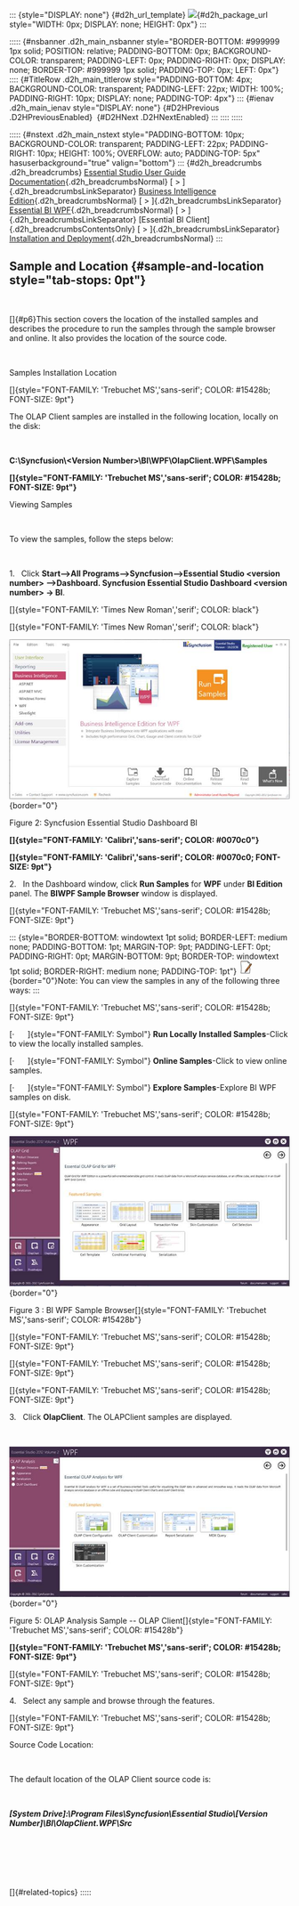 ::: {style="DISPLAY: none"}
[](ms-xhelp:///?Id=d2h_url_template){#d2h_url_template} ![](!package_url!){#d2h_package_url style="WIDTH: 0px; DISPLAY: none; HEIGHT: 0px"}
:::

::::: {#nsbanner .d2h_main_nsbanner style="BORDER-BOTTOM: #999999 1px solid; POSITION: relative; PADDING-BOTTOM: 0px; BACKGROUND-COLOR: transparent; PADDING-LEFT: 0px; PADDING-RIGHT: 0px; DISPLAY: none; BORDER-TOP: #999999 1px solid; PADDING-TOP: 0px; LEFT: 0px"}
:::: {#TitleRow .d2h_main_titlerow style="PADDING-BOTTOM: 4px; BACKGROUND-COLOR: transparent; PADDING-LEFT: 22px; WIDTH: 100%; PADDING-RIGHT: 10px; DISPLAY: none; PADDING-TOP: 4px"}
::: {#ienav .d2h_main_ienav style="DISPLAY: none"}
[](ms-xhelp:///?Id=6ad0f311-bcd9-491b-b27f-6e250fb3156b){#D2HPrevious .D2HPreviousEnabled}  [](ms-xhelp:///?Id=1478e4cb-7646-4003-9ad3-c519bf7038a9){#D2HNext .D2HNextEnabled}
:::
::::
:::::

::::: {#nstext .d2h_main_nstext style="PADDING-BOTTOM: 10px; BACKGROUND-COLOR: transparent; PADDING-LEFT: 22px; PADDING-RIGHT: 10px; HEIGHT: 100%; OVERFLOW: auto; PADDING-TOP: 5px" hasuserbackground="true" valign="bottom"}
::: {#d2h_breadcrumbs .d2h_breadcrumbs}
[Essential Studio User Guide Documentation](ms-xhelp:///?Id=12457748-09e3-4d74-a240-8e049cedf030){.d2h_breadcrumbsNormal} [ \> ]{.d2h_breadcrumbsLinkSeparator} [Business Intelligence Edition](ms-xhelp:///?Id=fdf33dd8-62b2-47b9-ad7b-fc50e590bca5){.d2h_breadcrumbsNormal} [ \> ]{.d2h_breadcrumbsLinkSeparator} [Essential BI WPF](ms-xhelp:///?Id=41e3d586-d922-4a01-8272-679fe4ae7343){.d2h_breadcrumbsNormal} [ \> ]{.d2h_breadcrumbsLinkSeparator} [Essential BI Client]{.d2h_breadcrumbsContentsOnly} [ \> ]{.d2h_breadcrumbsLinkSeparator} [Installation and Deployment](ms-xhelp:///?Id=bb552a8a-8f81-45be-9d44-11e8d18eaa4a){.d2h_breadcrumbsNormal}
:::

## Sample and Location {#sample-and-location style="tab-stops: 0pt"}

 

[]{#p6}This section covers the location of the installed samples and describes the procedure to run the samples through the sample browser and online. It also provides the location of the source code.

 

Samples Installation Location

[]{style="FONT-FAMILY: 'Trebuchet MS','sans-serif'; COLOR: #15428b; FONT-SIZE: 9pt"} 

The OLAP Client samples are installed in the following location, locally on the disk:

 

**C:\\Syncfusion\\\<Version Number\>\\BI\\WPF\\OlapClient.WPF\\Samples**

**[]{style="FONT-FAMILY: 'Trebuchet MS','sans-serif'; COLOR: #15428b; FONT-SIZE: 9pt"}**  

Viewing Samples

 

To view the samples, follow the steps below:

 

1.   Click **Start\--\>All Programs\--\>Syncfusion\--\>Essential Studio \<version number\> \--\>Dashboard. Syncfusion Essential Studio Dashboard \<version number\> -\> BI**.

[]{style="FONT-FAMILY: 'Times New Roman','serif'; COLOR: black"} 

[]{style="FONT-FAMILY: 'Times New Roman','serif'; COLOR: black"} 

![Description: D:\\BI_WPF.png](ImagesExt/image40_4.jpg){border="0"}

Figure 2: Syncfusion Essential Studio Dashboard BI

**[]{style="FONT-FAMILY: 'Calibri','sans-serif'; COLOR: #0070c0"}**  

**[]{style="FONT-FAMILY: 'Calibri','sans-serif'; COLOR: #0070c0; FONT-SIZE: 9pt"}**  

2.   In the Dashboard window, click **Run Samples** for **WPF** under **BI Edition** panel. The **BIWPF Sample Browser** window is displayed.

[]{style="FONT-FAMILY: 'Trebuchet MS','sans-serif'; COLOR: #15428b; FONT-SIZE: 9pt"} 

::: {style="BORDER-BOTTOM: windowtext 1pt solid; BORDER-LEFT: medium none; PADDING-BOTTOM: 1pt; MARGIN-TOP: 9pt; PADDING-LEFT: 0pt; PADDING-RIGHT: 0pt; MARGIN-BOTTOM: 9pt; BORDER-TOP: windowtext 1pt solid; BORDER-RIGHT: medium none; PADDING-TOP: 1pt"}
![](ImagesExt/image40_1.jpg){border="0"}Note: You can view the samples in any of the following three ways:
:::

[]{style="FONT-FAMILY: 'Trebuchet MS','sans-serif'; COLOR: #15428b; FONT-SIZE: 9pt"} 

[·      ]{style="FONT-FAMILY: Symbol"} **Run Locally Installed Samples**-Click to view the locally installed samples.

[·      ]{style="FONT-FAMILY: Symbol"} **Online Samples**-Click to view online samples.

[·      ]{style="FONT-FAMILY: Symbol"} **Explore Samples**-Explore BI WPF samples on disk.

[]{style="FONT-FAMILY: 'Trebuchet MS','sans-serif'; COLOR: #15428b; FONT-SIZE: 9pt"} 

![Description: D:\\OlapGrid_WPF.png](ImagesExt/image40_5.jpg){border="0"}

Figure 3 : BI WPF Sample Browser[]{style="FONT-FAMILY: 'Trebuchet MS','sans-serif'; COLOR: #15428b"}

[]{style="FONT-FAMILY: 'Trebuchet MS','sans-serif'; COLOR: #15428b; FONT-SIZE: 9pt"} 

[]{style="FONT-FAMILY: 'Trebuchet MS','sans-serif'; COLOR: #15428b; FONT-SIZE: 9pt"} 

[]{style="FONT-FAMILY: 'Trebuchet MS','sans-serif'; COLOR: #15428b; FONT-SIZE: 9pt"} 

3.   Click **OlapClient**. The OLAPClient samples are displayed.

 

![Description: D:\\OlapClient.png](ImagesExt/image40_6.jpg){border="0"}

Figure 5: OLAP Analysis Sample -- OLAP Client[]{style="FONT-FAMILY: 'Trebuchet MS','sans-serif'; COLOR: #15428b"}

**[]{style="FONT-FAMILY: 'Trebuchet MS','sans-serif'; COLOR: #15428b; FONT-SIZE: 9pt"}**  

[]{style="FONT-FAMILY: 'Trebuchet MS','sans-serif'; COLOR: #15428b; FONT-SIZE: 9pt"} 

4.   Select any sample and browse through the features.

[]{style="FONT-FAMILY: 'Trebuchet MS','sans-serif'; COLOR: #15428b; FONT-SIZE: 9pt"} 

Source Code Location:

 

The default location of the OLAP Client source code is:

 

***\[System Drive\]:\\Program Files\\Syncfusion\\Essential Studio\\\[Version Number\]\\BI\\OlapClient.WPF\\Src***

 

 

 

[]{#related-topics}
:::::
